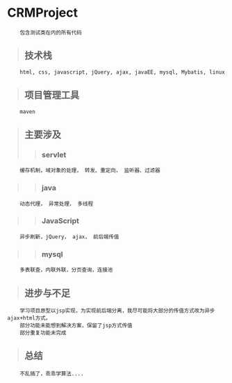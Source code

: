 # CRMProject
        包含测试类在内的所有代码
> ## 技术栈
        html, css, javascript, jQuery, ajax, javaEE, mysql, Mybatis, linux
> ## 项目管理工具
        maven
> ## 主要涉及
>> ### servlet
        缓存机制，域对象的处理， 转发、重定向， 监听器、过滤器
>> ### java
        动态代理， 异常处理， 多线程
>> ### JavaScript
        异步刷新，jQuery， ajax， 前后端传值
>> ### mysql
        多表联查，内联外联，分页查询，连接池
> ## 进步与不足
        学习项目原型以jsp实现，为实现前后端分离，我尽可能将大部分的传值方式改为异步ajax+html方式。
        部分功能未能想到解决方案，保留了jsp方式传值
        部分重复功能未完成
> ## 总结
        不乱搞了，乖乖学算法....
